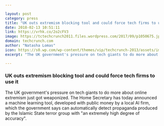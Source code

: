 ```yaml
---

layout: post
category: press
title: "UK outs extremism blocking tool and could force tech firms to use it"
date: 2018-02-13 10:51:11
link: https://vrhk.co/2o2cFV3
image: https://tctechcrunch2011.files.wordpress.com/2017/09/p1050675.jpg?w=1200&fit=200%2C150
domain: techcrunch.com
author: "Natasha Lomas"
icon: https://s0.wp.com/wp-content/themes/vip/techcrunch-2013/assets/images/favicon.ico
excerpt: "The UK government's pressure on tech giants to do more about online extremism just got weaponized. The Home Secretary has today announced a machine learning tool, developed with public money by a local AI firm, which the government says can automatically detect propaganda produced by the Islamic State terror group with \"an extremely high degree of accuracy\"."

---
```


### UK outs extremism blocking tool and could force tech firms to use it

The UK government's pressure on tech giants to do more about online extremism just got weaponized. The Home Secretary has today announced a machine learning tool, developed with public money by a local AI firm, which the government says can automatically detect propaganda produced by the Islamic State terror group with "an extremely high degree of accuracy".